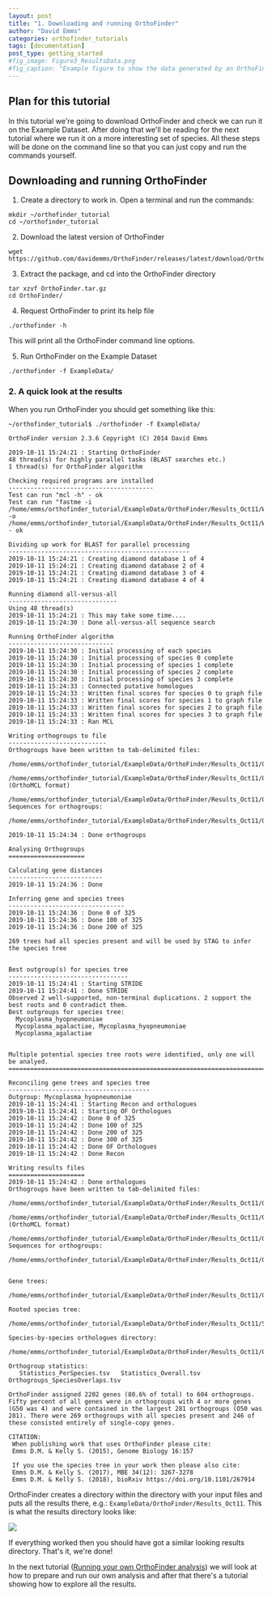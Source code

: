 ```yaml
---
layout: post
title: "1. Downloading and running OrthoFinder"
author: "David Emms"
categories: orthofinder_tutorials
tags: [documentation]
post_type: getting_started
#fig_image: Figure3_ResultsData.png
#fig_caption: "Example figure to show the data generated by an OrthoFinder run"
---
```


## Plan for this tutorial
In this tutorial we're going to download OrthoFinder and check we can run it on the Example Dataset. After doing that we'll be reading for the next tutorial where we run it on a more interesting set of species. All these steps will be done on the command line so that you can just copy and run the commands yourself. 

## Downloading and running OrthoFinder

1. Create a directory to work in. Open a terminal and run the commands:
```
mkdir ~/orthofinder_tutorial
cd ~/orthofinder_tutorial
```

2. Download the latest version of OrthoFinder
```
wget https://github.com/davidemms/OrthoFinder/releases/latest/download/OrthoFinder.tar.gz
```

3. Extract the package, and cd into the OrthoFinder directory
```
tar xzvf OrthoFinder.tar.gz
cd OrthoFinder/
```

4. Request OrthoFinder to print its help file
```
./orthofinder -h
```
This will print all the OrthoFinder command line options. 

5. Run OrthoFinder on the Example Dataset
```
./orthofinder -f ExampleData/
```

### 2. A quick look at the results

When you run OrthoFinder you should get something like this:
```
~/orthofinder_tutorial$ ./orthofinder -f ExampleData/

OrthoFinder version 2.3.6 Copyright (C) 2014 David Emms

2019-10-11 15:24:21 : Starting OrthoFinder
48 thread(s) for highly parallel tasks (BLAST searches etc.)
1 thread(s) for OrthoFinder algorithm

Checking required programs are installed
----------------------------------------
Test can run "mcl -h" - ok
Test can run "fastme -i /home/emms/orthofinder_tutorial/ExampleData/OrthoFinder/Results_Oct11/WorkingDirectory/SimpleTest.phy -o /home/emms/orthofinder_tutorial/ExampleData/OrthoFinder/Results_Oct11/WorkingDirectory/SimpleTest.tre" - ok

Dividing up work for BLAST for parallel processing
--------------------------------------------------
2019-10-11 15:24:21 : Creating diamond database 1 of 4
2019-10-11 15:24:21 : Creating diamond database 2 of 4
2019-10-11 15:24:21 : Creating diamond database 3 of 4
2019-10-11 15:24:21 : Creating diamond database 4 of 4

Running diamond all-versus-all
------------------------------
Using 48 thread(s)
2019-10-11 15:24:21 : This may take some time....
2019-10-11 15:24:30 : Done all-versus-all sequence search

Running OrthoFinder algorithm
-----------------------------
2019-10-11 15:24:30 : Initial processing of each species
2019-10-11 15:24:30 : Initial processing of species 0 complete
2019-10-11 15:24:30 : Initial processing of species 1 complete
2019-10-11 15:24:30 : Initial processing of species 2 complete
2019-10-11 15:24:30 : Initial processing of species 3 complete
2019-10-11 15:24:33 : Connected putative homologues
2019-10-11 15:24:33 : Written final scores for species 0 to graph file
2019-10-11 15:24:33 : Written final scores for species 1 to graph file
2019-10-11 15:24:33 : Written final scores for species 2 to graph file
2019-10-11 15:24:33 : Written final scores for species 3 to graph file
2019-10-11 15:24:33 : Ran MCL

Writing orthogroups to file
---------------------------
Orthogroups have been written to tab-delimited files:
   /home/emms/orthofinder_tutorial/ExampleData/OrthoFinder/Results_Oct11/Orthogroups/Orthogroups.tsv
   /home/emms/orthofinder_tutorial/ExampleData/OrthoFinder/Results_Oct11/Orthogroups/Orthogroups.txt (OrthoMCL format)
   /home/emms/orthofinder_tutorial/ExampleData/OrthoFinder/Results_Oct11/Orthogroups/Orthogroups_UnassignedGenes.tsv
Sequences for orthogroups:
   /home/emms/orthofinder_tutorial/ExampleData/OrthoFinder/Results_Oct11/Orthogroup_Sequences/

2019-10-11 15:24:34 : Done orthogroups

Analysing Orthogroups
=====================

Calculating gene distances
--------------------------
2019-10-11 15:24:36 : Done

Inferring gene and species trees
--------------------------------
2019-10-11 15:24:36 : Done 0 of 325
2019-10-11 15:24:36 : Done 100 of 325
2019-10-11 15:24:36 : Done 200 of 325

269 trees had all species present and will be used by STAG to infer the species tree


Best outgroup(s) for species tree
---------------------------------
2019-10-11 15:24:41 : Starting STRIDE
2019-10-11 15:24:41 : Done STRIDE
Observed 2 well-supported, non-terminal duplications. 2 support the best roots and 0 contradict them.
Best outgroups for species tree:
  Mycoplasma_hyopneumoniae
  Mycoplasma_agalactiae, Mycoplasma_hyopneumoniae
  Mycoplasma_agalactiae


Multiple potential species tree roots were identified, only one will be analyed.
================================================================================

Reconciling gene trees and species tree
---------------------------------------
Outgroup: Mycoplasma_hyopneumoniae
2019-10-11 15:24:41 : Starting Recon and orthologues
2019-10-11 15:24:41 : Starting OF Orthologues
2019-10-11 15:24:42 : Done 0 of 325
2019-10-11 15:24:42 : Done 100 of 325
2019-10-11 15:24:42 : Done 200 of 325
2019-10-11 15:24:42 : Done 300 of 325
2019-10-11 15:24:42 : Done OF Orthologues
2019-10-11 15:24:42 : Done Recon

Writing results files
=====================
2019-10-11 15:24:42 : Done orthologues
Orthogroups have been written to tab-delimited files:
   /home/emms/orthofinder_tutorial/ExampleData/OrthoFinder/Results_Oct11/Orthogroups/Orthogroups.tsv
   /home/emms/orthofinder_tutorial/ExampleData/OrthoFinder/Results_Oct11/Orthogroups/Orthogroups.txt (OrthoMCL format)
   /home/emms/orthofinder_tutorial/ExampleData/OrthoFinder/Results_Oct11/Orthogroups/Orthogroups_UnassignedGenes.tsv
Sequences for orthogroups:
   /home/emms/orthofinder_tutorial/ExampleData/OrthoFinder/Results_Oct11/Orthogroup_Sequences/


Gene trees:
   /home/emms/orthofinder_tutorial/ExampleData/OrthoFinder/Results_Oct11/Gene_Trees/

Rooted species tree:
   /home/emms/orthofinder_tutorial/ExampleData/OrthoFinder/Results_Oct11/Species_Tree/SpeciesTree_rooted.txt

Species-by-species orthologues directory:
   /home/emms/orthofinder_tutorial/ExampleData/OrthoFinder/Results_Oct11/Orthologues/

Orthogroup statistics:
   Statistics_PerSpecies.tsv   Statistics_Overall.tsv   Orthogroups_SpeciesOverlaps.tsv

OrthoFinder assigned 2202 genes (80.6% of total) to 604 orthogroups. Fifty percent of all genes were in orthogroups with 4 or more genes (G50 was 4) and were contained in the largest 281 orthogroups (O50 was 281). There were 269 orthogroups with all species present and 246 of these consisted entirely of single-copy genes.

CITATION:
 When publishing work that uses OrthoFinder please cite:
 Emms D.M. & Kelly S. (2015), Genome Biology 16:157

 If you use the species tree in your work then please also cite:
 Emms D.M. & Kelly S. (2017), MBE 34(12): 3267-3278
 Emms D.M. & Kelly S. (2018), bioRxiv https://doi.org/10.1101/267914
```

OrthoFinder creates a directory within the directory with your input files and puts all the results there, e.g.: `ExampleData/OrthoFinder/Results_Oct11`. This is what the results directory looks like:

<img src="{{ site.github.url }}/assets/img/results_directory.png">

If everything worked then you should have got a similar looking results directory. That's it, we're done!

In the next tutorial ([Running your own OrthoFinder analysis](/orthofinder_tutorials/020-running-your-own-orthofinder-analysis.html)) we will look at how to prepare and run our own analysis and after that there's a tutorial showing how to explore all the results. 
